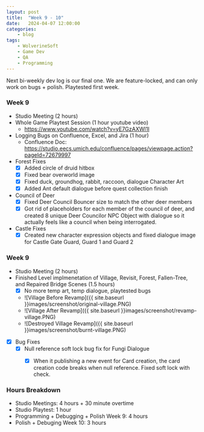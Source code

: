 ```yaml
---
layout: post
title:	"Week 9 - 10"
date:	2024-04-07 12:00:00
categories:
    - blog
tags:
    - WolverineSoft
    - Game Dev
    - QA
    - Programming
---
```


Next bi-weekly dev log is our final one. We are feature-locked, and can only work on bugs + polish. Playtested first week. 

### Week 9
- Studio Meeting (2 hours)
- Whole Game Playtest Session (1 hour youtube video)
    - https://www.youtube.com/watch?v=yE7GzAXWl1I
- Logging Bugs on Confluence, Excel, and Jira (1 hour)
    - Confluence Doc: https://studio.eecs.umich.edu/confluence/pages/viewpage.action?pageId=72679997
- Forest Fixes
    - [x] Added circle of druid hitbox
    - [x] Fixed bear overworld image
    - [x] Fixed duck, groundhog, rabbit, raccoon, dialogue Character Art
    - [x] Added Ant default dialogue before quest collection finish 
- Council of Deer 
    - [x] Fixed Deer Council Bouncer size to match the other deer members
    - [x] Got rid of placeholders for each member of the council of deer, and created 8 unique Deer Councilor NPC Object with dialogue so it actually feels like a council when being interrogated. 
- Castle Fixes
    - [x] Created new character expression objects and fixed dialogue image for Castle Gate Guard, Guard 1 and Guard 2
 
### Week 9
- Studio Meeting (2 hours)
- Finished Level implmenetation of Village, Revisit, Forest, Fallen-Tree, and Repaired Bridge Scenes (1.5 hours)
    - [x] No more temp art, temp dialogue, playtested bugs
    - ![Village Before Revamp]({{ site.baseurl }}images/screenshot/original-village.PNG) 
    - ![Village After Revamp]({{ site.baseurl }}images/screenshot/revamp-village.PNG) 
    - ![Destroyed Village Revamp]({{ site.baseurl }}images/screenshot/burnt-village.PNG) 

- [x] Bug Fixes
    - [x] Null reference soft lock bug fix for Fungi Dialogue 
        - [x] When it publishing a new event for Card creation, the card creation code breaks when null reference. Fixed soft lock with check.


### Hours Breakdown
- Studio Meetings: 4 hours + 30 minute overtime
- Studio Playtest: 1 hour
- Programming + Debugging + Polish Week 9: 4 hours
- Polish + Debuging Week 10: 3 hours

